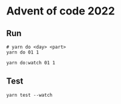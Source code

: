 # Advent of code 2022

## Run

```
# yarn do <day> <part>
yarn do 01 1

yarn do:watch 01 1
```

## Test

```
yarn test --watch
```
